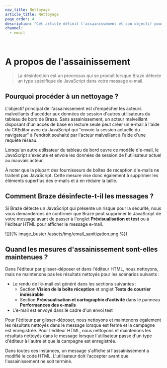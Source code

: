 ```yaml
---
nav_title: Nettoyage
article_title: Nettoyage
page_order: 4
description: "Cet article définit l'assainissement et son objectif pour l'envoi de messages e-mail dans Braze."
channel:
  - email

---
```


# A propos de l'assainissement

> La désinfection est un processus qui se produit lorsque Braze détecte un type spécifique de JavaScript dans votre message e-mail.

## Pourquoi procéder à un nettoyage ?

L'objectif principal de l'assainissement est d'empêcher les acteurs malveillants d'accéder aux données de session d'autres utilisateurs du tableau de bord de Braze. Sans assainissement, un acteur malveillant disposant d'un accès de base en lecture seule peut créer un e-mail à l'aide du CKEditor avec du JavaScript qui "envoie la session actuelle du navigateur" à l'endroit souhaité par l'acteur malveillant à l'aide d'une requête réseau.

Lorsqu'un autre utilisateur du tableau de bord ouvre ce modèle d'e-mail, le JavaScript s'exécute et envoie les données de session de l'utilisateur actuel au mauvais acteur.

À noter que la plupart des fournisseurs de boîtes de réception d'e-mails ne traitent pas JavaScript. Cette mesure vise donc également à supprimer les éléments superflus des e-mails et à en réduire la taille. 

## Comment Braze désinfecte-t-il les messages ?

Si Braze détecte un JavaScript qui présente un risque pour la sécurité, nous vous demanderons de confirmer que Braze peut supprimer le JavaScript de votre message avant de passer à l'onglet **Prévisualisation et test** ou à l'éditeur HTML pour afficher le message e-mail.

![]({% image_buster /assets/img/email_sanitization.png %})

## Quand les mesures d'assainissement sont-elles maintenues ?

Dans l'éditeur par glisser-déposer et dans l'éditeur HTML, nous nettoyons, mais ne maintenons pas les résultats nettoyés pour les scénarios suivants :

* Le rendu de l’e-mail est généré dans les sections suivantes :
    * Section **Vision de la boîte réception** et onglet **Tests de courrier indésirable** 
    * Section **Prévisualisation et cartographie d’activité** dans le panneau **Performances des e-mails**
* L'e-mail est envoyé dans le cadre d'un envoi test

Pour l'éditeur par glisser-déposer, nous nettoyons et maintenons également les résultats nettoyés dans le message lorsque
est fermé et la campagne est enregistrée. Pour l'éditeur HTML, nous nettoyons et maintenons les résultats nettoyés dans le message lorsque l'utilisateur passe d'un type d'éditeur à l'autre et que la campagne est enregistrée.

Dans toutes ces instances, un message s'affiche si l'assainissement a modifié le code HTML. L'utilisateur doit l'accepter avant que l'assainissement ne soit terminé.